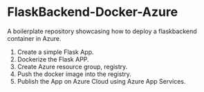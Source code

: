 # FlaskBackend-Docker-Azure
A boilerplate repository showcasing how to deploy a flaskbackend container in Azure.


1. Create a simple Flask App.
2. Dockerize the Flask APP.
3. Create Azure resource group, registry.
4. Push the docker image into the registry.
5. Publish the App on Azure Cloud using Azure App Services.

